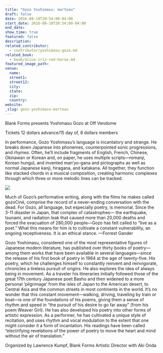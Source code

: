 ```yaml
---
title: "Gozo Yoshimasu: marteau"
draft: false
date: 2016-08-18T20:54:00-04:00
start_date: 2016-08-18T20:54:00-04:00
end_date:
show_time: true
featured: false
description:
related_contributor:
  - contributor/yoshimasu-gozo.md
related_book:
  - book/alice-iris-red-horse.md
featured_image_path:
venue:
  name:
  street1:
  street12:
  city:
  state:
  zip:
  country:
website:
_slug: gozo-yoshimasu-marteau
---
```


Blank Forms presents Yoshimasu Gozo at Off Vendome

Tickets 12 dollars advance/15 day of, 8 dollars members

In performance, Gozo Yoshimasu’s language is incantatory and strange. He breaks down Japanese into phonemes, counterpointed sonic progressions, and rhymes. Often, he’ll include fragments of English, French, Chinese, Okinawan or Korean and, on paper, he uses multiple scripts—romanji, Korean hungul, and invented man’yo-gana and pictographs as well as normal Japanese kanji, hiragana, and katakana. All together, they function like stacked chords in a musical composition, creating harmonic complexes through which three or more melodic lines can be tracked.

[![](http://lh3.googleusercontent.com/qIIK7a6iyLKoLrnlev1d0uxlbpdgfunp8OHFK4KbXtY8RS7DWPUaR4nEdh9DgxWmA8ZruJysL2ZJaGf2pbsEpqrXnMAB=s1200)](/webhook-uploads/1471532875074/Gozo%20self-portrait.jpg)

Much of Gozo’s performative writing, along with the films he makes called gozoCiné, comprise the record of a never-ending conversation with the dead. For Gozo, all language, but especially poetry, is memorial. Since the 3-11 disaster in Japan, that complex of catastrophes— the earthquake, tsunami, and radiation leak that caused more than 20,000 deaths and forced the evacuation of 280,000 people—Gozo has felt called to “live as a poet.” What this means for him is to cultivate a constant vulnerability, an ongoing receptiveness. It is an ethical stance.
—Forrest Gander

Gozo Yoshimasu, considered one of the most representative figures of Japanese modern literature, has published over thirty books of poetry—among them works that have been available in several languages—since the release of his first book of poetry in 1964 at the age of twenty-five. His poetry, which he challenges himself to constantly reinvent and reinvigorate, chronicles a tireless pursuit of origins. He also explores the idea of always being in movement. As a traveler his itineraries initially followed those of the great 17th century Japanese poet Basho and then widened to a more personal ‘pilgrimage’ from the isles of Japan to the American desert, to Central Asia and the common streets in most continents in the world. It’s no wonder that this constant movement—walking, driving, traveling by train or boat—is one of the foundations of his poems, giving them a sense of rhythm and speed in “the pursuit of his desire to go far away” (from his poem Weaver Girl). He has also developed his poetry into other forms of artistic expression. As a performer, he has cultivated a unique style of recitation, and uses rhythm and vocal modulation to the extent that one might consider it a form of incantation. His readings have been called “electrifying revelations of the power of poetry to move the heart and mind without the air of translation.”

Organized by Lawrence Kumpf, Blank Forms Artistic Director with Aki Onda

